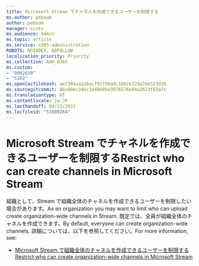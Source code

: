 ```yaml
---
title: Microsoft Stream でチャネルを作成できるユーザーを制限する
ms.author: pebaum
author: pebaum
manager: scotv
ms.audience: Admin
ms.topic: article
ms.service: o365-administration
ROBOTS: NOINDEX, NOFOLLOW
localization_priority: Priority
ms.collection: Adm_O365
ms.custom:
- "9002650"
- "5102"
ms.openlocfilehash: ae7304aaa36acf91796a9c18bce220a7ee523d36
ms.sourcegitcommit: 8bc60ec34bc1e40685e3976576e04a2623f63a7c
ms.translationtype: HT
ms.contentlocale: ja-JP
ms.lasthandoff: 04/15/2021
ms.locfileid: "51809264"
---
```

# <a name="restrict-who-can-create-channels-in-microsoft-stream"></a><span data-ttu-id="000c6-102">Microsoft Stream でチャネルを作成できるユーザーを制限する</span><span class="sxs-lookup"><span data-stu-id="000c6-102">Restrict who can create channels in Microsoft Stream</span></span>

<span data-ttu-id="000c6-103">組織として、Stream で組織全体のチャネルを作成できるユーザーを制限したい場合があります。</span><span class="sxs-lookup"><span data-stu-id="000c6-103">As an organization you may want to limit who can upload create organization-wide channels in Stream.</span></span> <span data-ttu-id="000c6-104">既定では、全員が組織全体のチャネルを作成できます。</span><span class="sxs-lookup"><span data-stu-id="000c6-104">By default, everyone can create organization-wide channels.</span></span> <span data-ttu-id="000c6-105">詳細については、以下を参照してください。</span><span class="sxs-lookup"><span data-stu-id="000c6-105">For more information, see:</span></span>

- [<span data-ttu-id="000c6-106">Microsoft Stream で組織全体のチャネルを作成できるユーザーを制限する</span><span class="sxs-lookup"><span data-stu-id="000c6-106">Restrict who can create organization-wide channels in Microsoft Stream</span></span>](https://docs.microsoft.com/stream/restrict-companywide-channels)
